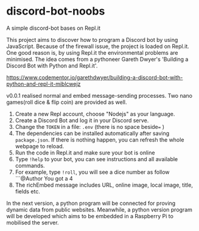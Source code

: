 # discord-bot-noobs
A simple discord-bot bases on Repl.it

This project aims to discover how to program a Discord bot by using JavaScript.
Because of the firewall issue, the project is loaded on Repl.it. One good reason is, by using Repl.it the environmental problems are minimised. The idea comes from a pythoneer Gareth Dwyer's 'Building a Discord Bot with Python and Repl.it'.

  https://www.codementor.io/garethdwyer/building-a-discord-bot-with-python-and-repl-it-miblcwejz

v0.0.1 realised normal and embed message-sending processes. Two nano games(roll dice & flip coin) are provided as well.
 1. Create a new Repl account, choose "Nodejs" as your language.
 2. Create a Discord Bot and log it in your Discord serve.
 3. Change the ```TOKEN``` in a file: ```.env``` (there is no space beside```=``` )
 4. The dependencies can be installed automatically after saving ```package.json```. If there is nothing happen, you can refresh the whole webpage to reload.
 5. Run the code in Repl.it and make sure your bot is online
 6. Type ``` !help ``` to your bot, you can see instructions and all available commands.
 7. For example, type ```!roll```, you will see a dice number as follow ```@Author You got a 4 
 8. The richEmbed message includes URL, online image, local image, title, fields etc.
 
 
 
 
 
 In the next version, a python program will be connected for proving dynamic data from public websites. Meanwhile, a python version program will be developed which aims to be embedded in a Raspberry Pi to mobilised the server.
